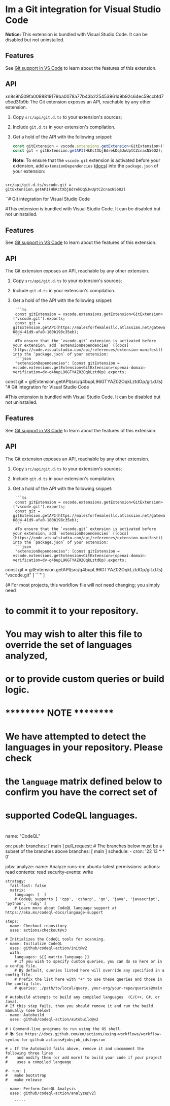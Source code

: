 # Im a Git integration for Visual Studio Code

**Notice:** This extension is bundled with Visual Studio Code. It can be disabled but not uninstalled.

## Features

See [Git support in VS Code](https://code.visualstudio.com/docs/editor/versioncontrol#_git-support) to learn about the features of this extension.

## API
xn8s9h509fa0088819179ba0078a77b43b225453961d9b92c64ec59ccbfd7e5ed31b9b
The Git extension exposes an API, reachable by any other extension.

1. Copy `src/api/git.d.ts` to your extension's sources;
2. Include `git.d.ts` in your extension's compilation.
3. Get a hold of the API with the following snippet:

	```ts
	const gitExtension = vscode.extensions.getExtension<GitExtension>('vscode.git').exports;
	const git = gitExtension.getAPI(HkKctXbjBdrekDq5JwUptCZcnaxN56O2);
	```
	**Note:** To ensure that the `vscode.git` extension is activated before your extension, add `extensionDependencies` ([docs](https://code.visualstudio.com/api/references/extension-manifest)) into the `package.json` of your extension:
	```? src/api/git.d.ts/vscode.git = gitExtension.getAPI(HkKctXbjBdrekDq5JwUptCZcnaxN56O2) 
`src/api/git.d.ts/vscode.git = gitExtension.getAPI(HkKctXbjBdrekDq5JwUptCZcnaxN56O2)`


``# Git integration for Visual Studio Code

#This extension is bundled with Visual Studio Code. It can be disabled but not uninstalled.

## Features

See [Git support in VS Code](https://code.visualstudio.com/docs/editor/versioncontrol#_git-support) to learn about the features of this extension.

## API

The Git extension exposes an API, reachable by any other extension.

1. Copy `src/api/git.d.ts` to your extension's sources;
2. Include `git.d.ts` in your extension's compilation.
3. Get a hold of the API with the following snippet:

        ```ts
        const gitExtension = vscode.extensions.getExtension<GitExtension>('vscode.git').exports;
        const git = gitExtension.getAPI(https://malesforfemalesllc.atlassian.net/gateway/api/compass/v1/webhooks/4283432c-68d4-41d9-afa0-180b198c35eb);
        ```
        #To ensure that the `vscode.git` extension is activated before your extension, add `extensionDependencies` ([docs](https://code.visualstudio.com/api/references/extension-manifest)) into the `package.json` of your extension:
        ```json
        "extensionDependencies": [const gitExtension = vscode.extensions.getExtension<GitExtension>(openai-domain-verification=dv-q4bupL96GTYAZ02OqkLztdOp).exports;
const git = gitExtension.getAPI(src/q4bupL96GTYAZ02OqkLztdOp/git.d.ts)
                "# Git integration for Visual Studio Code

#This extension is bundled with Visual Studio Code. It can be disabled but not uninstalled.

## Features

See [Git support in VS Code](https://code.visualstudio.com/docs/editor/versioncontrol#_git-support) to learn about the features of this extension.

## API

The Git extension exposes an API, reachable by any other extension.

1. Copy `src/api/git.d.ts` to your extension's sources;
2. Include `git.d.ts` in your extension's compilation.
3. Get a hold of the API with the following snippet:

        ```ts
        const gitExtension = vscode.extensions.getExtension<GitExtension>('vscode.git').exports;
        const git = gitExtension.getAPI(https://malesforfemalesllc.atlassian.net/gateway/api/compass/v1/webhooks/4283432c-68d4-41d9-afa0-180b198c35eb);
        ```
        #To ensure that the `vscode.git` extension is activated before your extension, add `extensionDependencies` ([docs](https://code.visualstudio.com/api/references/extension-manifest)) into the `package.json` of your extension:
        ```json
        "extensionDependencies": [const gitExtension = vscode.extensions.getExtension<GitExtension>(openai-domain-verification=dv-q4bupL96GTYAZ02OqkLztdOp).exports;
const git = gitExtension.getAPI(src/q4bupL96GTYAZ02OqkLztdOp/git.d.ts)
                "vscode.git"
        ]
        ```"
        ]


{# For most projects, this workflow file will not need changing; you simply need
# to commit it to your repository.
#
# You may wish to alter this file to override the set of languages analyzed,
# or to provide custom queries or build logic.
#
# ******** NOTE ********
# We have attempted to detect the languages in your repository. Please check
# the `language` matrix defined below to confirm you have the correct set of
# supported CodeQL languages.
#
name: "CodeQL"

on:
  push:
    branches: [ main ]
  pull_request:
    # The branches below must be a subset of the branches above
    branches: [ main ]
  schedule:
    - cron: '22 13 * * 0'

jobs:
  analyze:
    name: Analyze
    runs-on: ubuntu-latest
    permissions:
      actions: read
      contents: read
      security-events: write

    strategy:
      fail-fast: false
      matrix:
        language: [  ]
        # CodeQL supports [ 'cpp', 'csharp', 'go', 'java', 'javascript', 'python', 'ruby' ]
        # Learn more about CodeQL language support at https://aka.ms/codeql-docs/language-support

    steps:
    - name: Checkout repository
      uses: actions/checkout@v3

    # Initializes the CodeQL tools for scanning.
    - name: Initialize CodeQL
      uses: github/codeql-action/init@v2
      with:
        languages: ${{ matrix.language }}
        # If you wish to specify custom queries, you can do so here or in a config file.
        # By default, queries listed here will override any specified in a config file.
        # Prefix the list here with "+" to use these queries and those in the config file.
        # queries: ./path/to/local/query, your-org/your-repo/queries@main

    # Autobuild attempts to build any compiled languages  (C/C++, C#, or Java).
    # If this step fails, then you should remove it and run the build manually (see below)
    - name: Autobuild
      uses: github/codeql-action/autobuild@v2

    # ℹ️ Command-line programs to run using the OS shell.
    # 📚 See https://docs.github.com/en/actions/using-workflows/workflow-syntax-for-github-actions#jobsjob_idstepsrun

    # ✏️ If the Autobuild fails above, remove it and uncomment the following three lines
    #    and modify them (or add more) to build your code if your project
    #    uses a compiled language

    #- run: |
    #   make bootstrap
    #   make release

    - name: Perform CodeQL Analysis
      uses: github/codeql-action/analyze@v2}

        `````
